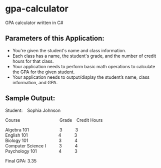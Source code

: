 # gpa-calculator

GPA calculator written in C#

 
## Parameters of this Application: 

- You're given the student's name and class information.
- Each class has a name, the student's grade, and the number of credit hours for that class.
- Your application needs to perform basic math operations to calculate the GPA for the given student.
- Your application needs to output/display the student’s name, class information, and GPA.

## Sample Output:
<might be easier to just add a picture of the sample output than formatting it in markdown>

Student: &ensp; Sophia Johnson

Course&emsp;&emsp;&emsp;&emsp;&emsp;&emsp;&emsp;&emsp;&emsp;Grade&emsp;Credit Hours

Algebra 101&emsp;&emsp;&emsp;&emsp;&emsp;&emsp;&emsp;3&emsp;&emsp;&emsp;3\
English 101&emsp;&emsp;&emsp;&emsp;&emsp;&emsp;&emsp;4&emsp;&emsp;&emsp;3\
Biology 101&emsp;&emsp;&emsp;&emsp;&emsp;&emsp;&emsp;3&emsp;&emsp;&emsp;4\
Computer Science I&emsp;&emsp;&emsp;3&emsp;&emsp;&emsp;4\
Psychology 101&emsp;&emsp;&emsp;&emsp;&emsp;4&emsp;&emsp;&emsp;3

Final GPA:                      3.35

